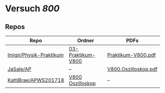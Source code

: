 # Versuch *800*

## Repos

|                           Repo                           |                                            Ordner                                            |                                                                             PDFs                                                                             |
|----------------------------------------------------------|----------------------------------------------------------------------------------------------|--------------------------------------------------------------------------------------------------------------------------------------------------------------|
|[Imigir/Physik-Praktikum](../repo/Imigir/Physik-Praktikum)|[03-Praktikum-V800](https://github.com/Imigir/Physik-Praktikum/tree/master/03-Praktikum-V800) |[Praktikum-V800.pdf](https://docs.google.com/viewer?url=https://raw.githubusercontent.com/Imigir/Physik-Praktikum/master/03-Praktikum-V800/Praktikum-V800.pdf)|
|[JaSale/AP](../repo/JaSale/AP)                            |–                                                                                             |[V800.Oszilloskop.pdf](https://docs.google.com/viewer?url=https://raw.githubusercontent.com/JaSale/AP/master/PDF/V800.Oszilloskop.pdf)                        |
|[KattiBrae/APWS201718](../repo/KattiBrae/APWS201718)      |[V800 Oszilloskop](https://github.com/KattiBrae/APWS201718/tree/master/AP1/V800%20Oszilloskop)|–                                                                                                                                                             |
